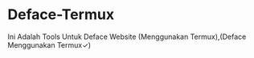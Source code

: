 # Deface-Termux
Ini Adalah Tools Untuk Deface Website (Menggunakan Termux),(Deface Menggunakan Termux✓)
